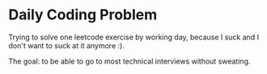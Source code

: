 # Daily Coding Problem

Trying to solve one leetcode exercise by working day, because I suck and I don't want to suck at it anymore :).

The goal: to be able to go to most technical interviews without sweating.
